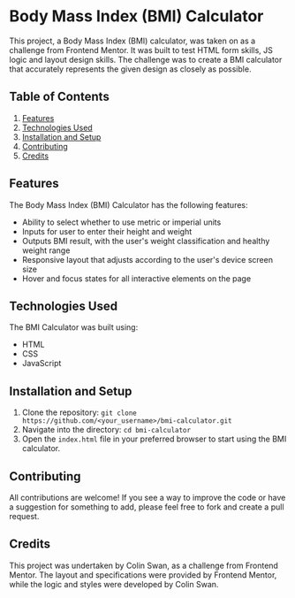 # Body Mass Index (BMI) Calculator

This project, a Body Mass Index (BMI) calculator, was taken on as a challenge from Frontend Mentor. It was built to test HTML form skills, JS logic and layout design skills. The challenge was to create a BMI calculator that accurately represents the given design as closely as possible.

## Table of Contents

1. [Features](#features)
2. [Technologies Used](#technologies-used)
3. [Installation and Setup](#installation-and-setup)
4. [Contributing](#contributing)
5. [Credits](#credits)

## Features

The Body Mass Index (BMI) Calculator has the following features:

- Ability to select whether to use metric or imperial units
- Inputs for user to enter their height and weight
- Outputs BMI result, with the user's weight classification and healthy weight range
- Responsive layout that adjusts according to the user's device screen size
- Hover and focus states for all interactive elements on the page

## Technologies Used

The BMI Calculator was built using:

- HTML
- CSS
- JavaScript

## Installation and Setup

1. Clone the repository: `git clone https://github.com/<your_username>/bmi-calculator.git`
2. Navigate into the directory: `cd bmi-calculator`
3. Open the `index.html` file in your preferred browser to start using the BMI calculator.

## Contributing

All contributions are welcome! If you see a way to improve the code or have a suggestion for something to add, please feel free to fork and create a pull request. 

## Credits

This project was undertaken by Colin Swan, as a challenge from Frontend Mentor. The layout and specifications were provided by Frontend Mentor, while the logic and styles were developed by Colin Swan.
